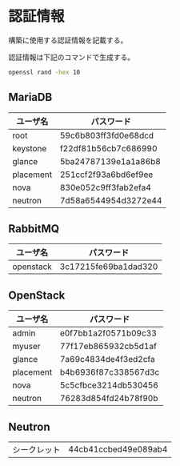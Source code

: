 # 認証情報

構築に使用する認証情報を記載する。

認証情報は下記のコマンドで生成する。

```sh
openssl rand -hex 10
```

## MariaDB

| ユーザ名  | パスワード           |
| --------- | -------------------- |
| root      | 59c6b803ff3fd0e68dcd |
| keystone  | f22df81b56cb7c686990 |
| glance    | 5ba24787139e1a1a86b8 |
| placement | 251ccf2f93a6bd6ef9ee |
| nova      | 830e052c9ff3fab2efa4 |
| neutron   | 7d58a6544954d3272e44 |

## RabbitMQ

| ユーザ名  | パスワード           |
| --------- | -------------------- |
| openstack | 3c17215fe69ba1dad320 |

## OpenStack

| ユーザ名  | パスワード           |
| --------- | -------------------- |
| admin     | e0f7bb1a2f0571b09c33 |
| myuser    | 77f17eb865932cb5d1af |
| glance    | 7a69c4834de4f3ed2cfa |
| placement | b4b6936f87c338567d3c |
| nova      | 5c5cfbce3214db530456 |
| neutron   | 76283d854fd24b78f90b |

## Neutron

|              |                      |
| ------------ | -------------------- |
| シークレット | 44cb41ccbed49e089ab4 |
